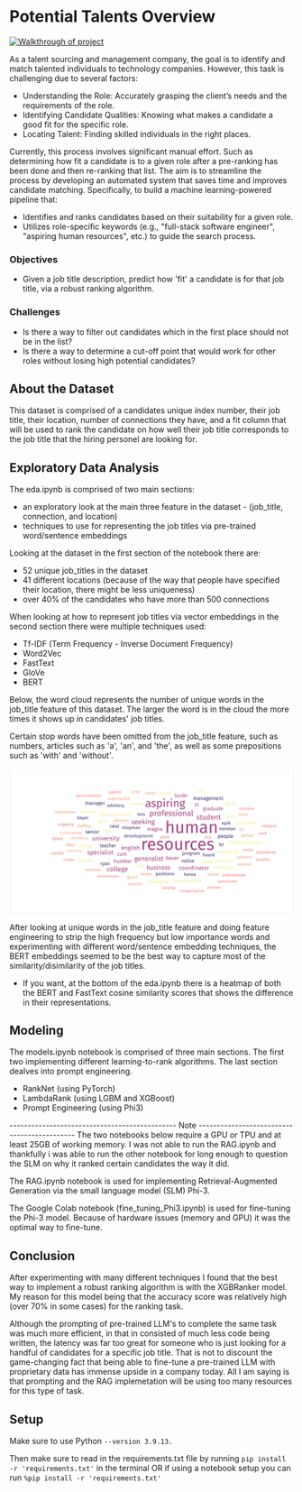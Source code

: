 # Potential Talents Overview

[![Walkthrough of project](https://img.youtube.com/vi/PfCW3qclEH0/0.jpg)](https://www.youtube.com/watch?v=PfCW3qclEH0)

As a talent sourcing and management company, the goal is to identify and match talented individuals to technology companies. However, this task is challenging due to several factors:

* Understanding the Role: Accurately grasping the client’s needs and the requirements of the role.
* Identifying Candidate Qualities: Knowing what makes a candidate a good fit for the specific role.
* Locating Talent: Finding skilled individuals in the right places.

Currently, this process involves significant manual effort. Such as determining how fit a candidate is to a given role after a pre-ranking has been done and then re-ranking that list. The aim is to streamline the process by developing an automated system that saves time and improves candidate matching. Specifically, to build a machine learning-powered pipeline that:

* Identifies and ranks candidates based on their suitability for a given role.
* Utilizes role-specific keywords (e.g., "full-stack software engineer", "aspiring human resources", etc.) to guide the search process.

### Objectives

* Given a job title description, predict how 'fit' a candidate is for that job title, via a robust ranking algorithm.

### Challenges

* Is there a way to filter out candidates which in the first place should not be in the list?
* Is there a way to determine a cut-off point that would work for other roles without losing high potential candidates?

## About the Dataset
This dataset is comprised of a candidates unique index number, their job title, their location, number of connections they have, and a fit column that will be used to rank the candidate on how well their job title corresponds to the job title that the hiring personel are looking for.

## Exploratory Data Analysis
The eda.ipynb is comprised of two main sections:
* an exploratory look at the main three feature in the dataset - (job_title, connection, and location)
* techniques to use for representing the job titles via pre-trained word/sentence embeddings

Looking at the dataset in the first section of the notebook there are: 
* 52 unique job_titles in the dataset
* 41 different locations (because of the way that people have specified their location, there might be less uniqueness)
* over 40% of the candidates who have more than 500 connections

When looking at how to represent job titles via vector embeddings in the second section there were multiple techniques used:
* Tf-IDF (Term Frequency - Inverse Document Frequency)
* Word2Vec
* FastText
* GloVe
* BERT

Below, the word cloud represents the number of unique words in the job_title feature of this dataset. The larger the word is in the cloud the more times it shows up in candidates' job titles.

Certain stop words have been omitted from the job_title feature, such as numbers, articles such as 'a', 'an', and 'the', as well as some prepositions such as 'with' and 'without'.

![Word Cloud for visual purposes](https://github.com/SmittyB00p/PhiuSFBv0NkHjLd3/blob/af81b4cb19cc44a705e55f19e703cebe82ff1b2a/word-cloud.jpeg)

After looking at unique words in the job_title feature and doing feature engineering to strip the high frequency but low importance words and experimenting with different word/sentence embedding techniques, the BERT embeddings seemed to be the best way to capture most of the similarity/disimilarity of the job titles. 

- If you want, at the bottom of the eda.ipynb there is a heatmap of both the BERT and FastText cosine similarity scores that shows the difference in their representations.

## Modeling

The models.ipynb notebook is comprised of three main sections. The first two implementing different learning-to-rank algorithms. The last section dealves into prompt engineering. 
* RankNet (using PyTorch)
* LambdaRank (using LGBM and XGBoost)
* Prompt Engineering (using Phi3)

---------------------------------------------- Note --------------------------------------------
The two notebooks below require a GPU or TPU and at least 25GB of working memory. I was not able to run the RAG.ipynb and thankfully i was able to run the other notebook for long enough to question the SLM on why it ranked certain candidates the way it did.

The RAG.ipynb notebook is used for implementing Retrieval-Augmented Generation via the small language model (SLM) Phi-3.

The Google Colab notebook (fine_tuning_Phi3.ipynb) is used for fine-tuning the Phi-3 model. Because of hardware issues (memory and GPU) it was the optimal way to fine-tune.

## Conclusion

After experimenting with many different techniques I found that the best way to implement a robust ranking algorithm is with the XGBRanker model. My reason for this model being that the accuracy score was relatively high (over 70% in some cases) for the ranking task. 

Although the prompting of pre-trained LLM's to complete the same task was much more efficient, in that in consisted of much less code being written, the latency was far too great for someone who is just looking for a handful of candidates for a specific job title. That is not to discount the game-changing fact that being able to fine-tune a pre-trained LLM with proprietary data has immense upside in a company today. All I am saying is that prompting and the RAG implemetation will be using too many resources for this type of task. 

## Setup

Make sure to use Python ```--version 3.9.13.``` 

Then make sure to read in the requirements.txt file by running ```pip install -r 'requirements.txt'``` in the terminal
OR
if using a notebook setup you can run ```%pip install -r 'requirements.txt'```